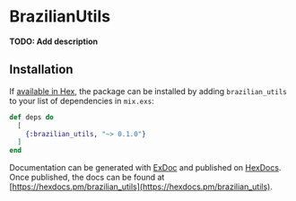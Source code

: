 # BrazilianUtils

**TODO: Add description**

## Installation

If [available in Hex](https://hex.pm/docs/publish), the package can be installed
by adding `brazilian_utils` to your list of dependencies in `mix.exs`:

```elixir
def deps do
  [
    {:brazilian_utils, "~> 0.1.0"}
  ]
end
```

Documentation can be generated with [ExDoc](https://github.com/elixir-lang/ex_doc)
and published on [HexDocs](https://hexdocs.pm). Once published, the docs can
be found at [https://hexdocs.pm/brazilian_utils](https://hexdocs.pm/brazilian_utils).

